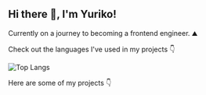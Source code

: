 ## Hi there 👋, I'm Yuriko!

Currently on a journey to becoming a frontend engineer. ⛰️

Check out the languages I've used in my projects 👇

![Top Langs](https://github-readme-stats.vercel.app/api/top-langs/?username=IamYuriko&layout=compact)

Here are some of my projects 👇

<!--
**IamYuriko/IamYuriko** is a ✨ _special_ ✨ repository because its `README.md` (this file) appears on your GitHub profile.

Here are some ideas to get you started:

- 🔭 I’m currently working on ...
- 🌱 I’m currently learning ...
- 👯 I’m looking to collaborate on ...
- 🤔 I’m looking for help with ...
- 💬 Ask me about ...
- 📫 How to reach me: ...
- 😄 Pronouns: ...
- ⚡ Fun fact: ...
-->
